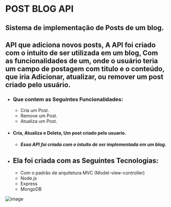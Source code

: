 <h1> POST BLOG API </h1>
<h2> Sistema de implementação de Posts de um blog.</h2>



<h2> API que adiciona novos posts,  A API foi criado com o intuito de ser utilizada em um blog, Com as funcionalidades de um, onde o usuário teria um campo de postagem com titulo e o conteúdo, que iria Adicionar, atualizar, ou remover um post criado pelo usuário.</h2>
 
- <h3>Que contem as Seguintes Funcionalidades:</h3>
  
  
    -  Cria um Post.  
    -  Remove um Post. 
    -  Atualiza um Post. 
  
- <h4>  Cria, Atualiza e Deleta, Um post criado pelo usuario. </h4>
  
  
  - <h5>Essa API foi criada com o intuito de ser implementada em um blog. </h5>

- <h2>Ela foi criada com as Seguintes Tecnologias:</h2>
  
     -  Com o padrão de arquitetura MVC (Model-view-controller) 
     -  Node.js
     -  Express
     -  MongoDB
    

![image](https://user-images.githubusercontent.com/88260644/168396354-ce43a489-8cdd-481e-827c-c2aa1577d7fc.png)
